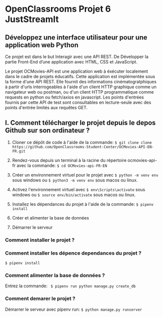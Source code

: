 # OpenClassrooms Projet 6 JustStreamIt

## Développez une interface utilisateur pour une application web Python

Ce projet est dans le but Interagir avec une API REST.
De Développer la partie Front-End d’une application avec HTML, CSS et JavaScript.

Le projet OCMovies-API est une application web à éxécuter localement dans le cadre de projets éducatifs. Cette application est implémentée sous la forme d'une API REST. Elle fournit des informations cinématogratphiques à partir d'urls interrogeables à l'aide d'un client HTTP graphique comme un navigateur web ou postman, ou d'un client HTTP programmatique comme requests en python ou fetch/axios en javascript. Les points d'entrées fournis par cette API de test sont consultables en lecture-seule avec des points d'entrée limités aux requêtes GET.

## I. Comment télécharger le projet depuis le depos Github sur son ordinateur ?

1. Cloner ce dépôt de code à l'aide de la commande:
   `$ git clone clone https://github.com/OpenClassrooms-Student-Center/OCMovies-API-EN-FR.git`

2. Rendez-vous depuis un terminal à la racine du répertoire ocmovies-api-fr avec la commande:
   `$ cd OCMovies-api-FR-EN `

3. Créer un environnement virtuel pour le projet avec
   `$ python -m venv env` sous windows ou
   `$ python3 -m venv env` sous macos ou linux.

4. Activez l'environnement virtuel avec
   `$ env\Scripts\activate` sous windows ou
   `$ source env/bin/activate` sous macos ou linux.

5. Installez les dépendances du projet à l'aide de la commande:
   `$ pipenv install`

6. Créer et alimenter la base de données

7. Démarrer le serveur

### Comment installer le projet ?

### Comment installer les dépence dependances du projet ?

`$ pipenv install`

### Comment alimenter la base de données ?

Entrez la commande:
` $ pipenv run python manage.py create_db`

### Comment demarer le projet ?

Démarrer le serveur avec pipenv run:
`$ python manage.py runserver`
